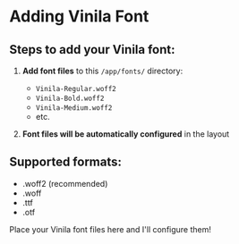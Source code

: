 # Adding Vinila Font

## Steps to add your Vinila font:

1. **Add font files** to this `/app/fonts/` directory:
   - `Vinila-Regular.woff2`
   - `Vinila-Bold.woff2`
   - `Vinila-Medium.woff2`
   - etc.

2. **Font files will be automatically configured** in the layout

## Supported formats:
- .woff2 (recommended)
- .woff
- .ttf
- .otf

Place your Vinila font files here and I'll configure them!
